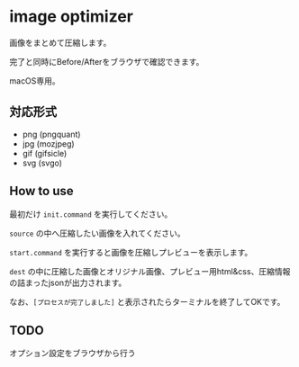 # image optimizer

画像をまとめて圧縮します。

完了と同時にBefore/Afterをブラウザで確認できます。

macOS専用。

## 対応形式

* png (pngquant)
* jpg (mozjpeg)
* gif (gifsicle)
* svg (svgo)

## How to use

最初だけ `init.command` を実行してください。

`source` の中へ圧縮したい画像を入れてください。

`start.command` を実行すると画像を圧縮しプレビューを表示します。

`dest` の中に圧縮した画像とオリジナル画像、プレビュー用html&css、圧縮情報の詰まったjsonが出力されます。

なお、`[プロセスが完了しました]` と表示されたらターミナルを終了してOKです。

## TODO

オプション設定をブラウザから行う
